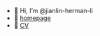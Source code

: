 - 👋 Hi, I’m @jianlin-herman-li
- 🔗 [homepage](https://jianlin-herman-li.github.io/)
- 📄 [CV](https://jianlin-herman-li.github.io/pdf/JIANLIN_LI_RenderCV_EngineeringResumes_Theme.pdf)
